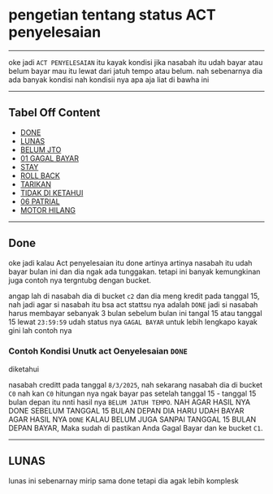 <!-- 
---
version: 1.0.0
-->

# pengetian tentang status ACT penyelesaian

---

oke jadi `ACT PENYELESAIAN` itu kayak kondisi jika nasabah itu udah bayar atau belum bayar mau itu lewat dari jatuh tempo atau belum.
nah sebenarnya dia ada banyak kondisi nah kondisii nya apa aja liat di bawha ini

---

## Tabel Off Content
- [DONE](#DONE)
- [LUNAS]()
- [BELUM JTO]()
- [01 GAGAL BAYAR]()
- [STAY]()
- [ROLL BACK]()
- [TARIKAN]()
- [TIDAK DI KETAHUI]()
- [06 PATRIAL]()
- [MOTOR HILANG]()

---

## Done

oke jadi kalau Act penyelesaian itu done artinya artinya nasabah itu udah bayar bulan ini dan dia ngak ada tunggakan. tetapi ini banyak kemungkinan juga contoh nya tergntubg dengan bucket. 

angap lah di nasabah dia di bucket `c2` dan dia meng kredit pada tanggal 15, nah jadi agar si nasabah itu bsa act stattsu nya adalah `DONE` jadi si nasabah harus membayar sebanyak 3 bulan sebelum bulan ini tangal 15 atau tanggal 15 lewat `23:59:59` udah status nya `GAGAL BAYAR` untuk lebih lengkapo kayak gini lah contoh nya

### Contoh Kondisi Unutk act Oenyelesaian `DONE`
diketahui

nasabah creditt pada tanggal `8/3/2025`,
nah sekarang nasabah dia di bucket `C0` nah kan `C0`  hitungan nya ngak bayar pas setelah tanggal 15 - tanggal 15 bulan depan itu nnti hasil nya `BELUM JATUH TEMPO`. NAH AGAR HASIL NYA DONE SEBELUM TANGGAL 15 BULAN DEPAN DIA HARU UDAH BAYAR AGAR HASIL NYA `DONE` KALAU BELUM JUGA SANPAI TANGGAL 15 BULAN DEPAN BAYAR, Maka sudah di pastikan Anda Gagal Bayar dan ke bucket `C1`.


---

## LUNAS

lunas ini sebenarnay mirip sama done tetapi dia agak lebih komplesk
